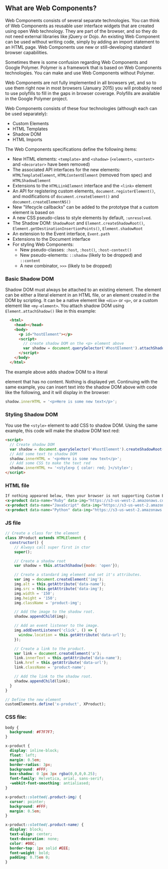 ## What are Web Components?

Web Components consists of several separate technologies. You can think of Web Components as reusable user interface widgets that are created using open Web technology. They are part of the browser, and so they do not need external libraries like jQuery or Dojo. An existing Web Component can be used without writing code, simply by adding an import statement to an HTML page. Web Components use new or still-developing standard browser capabilities.

Sometimes there is some confusion regarding Web Components and Google Polymer. Polymer is a framework that is based on Web Components technologies. You can make and use Web Components without Polymer.

Web Components are not fully implemented in all browsers yet, and so to use them right now in most browsers (January 2015) you will probably need to use polyfills to fill in the gaps in browser coverage. Polyfills are available in the Google Polymer project.

Web Components consists of these four technologies (although each can be used separately):

* Custom Elements
* HTML Templates
* Shadow DOM
* HTML Imports

The Web Components specifications define the following items:

* New HTML elements: `<template>` and `<shadow>` (`<element>`, `<content>` and `<decorator>` have been removed)
* The associated API interfaces for the new elements: `HTMLTemplateElement`, `HTMLContentElement` (removed from spec) and `HTMLShadowElement`
* Extensions to the `HTMLLinkElement` interface and the `<link>` element
* An API for registering custom elements, `document.registerElement()`, and modifications of `document.createElement()` and `document.createElementNS()`
* New "lifecycle callbacks" can be added to the prototype that a custom element is based on
* A new CSS pseudo-class to style elements by default, `:unresolved`.
* The Shadow DOM: `ShadowRoot` and `Element.createShadowRoot()`, `Element.getDestinationInsertionPoints()`, `Element.shadowRoot`
* An extension to the Event interface, `Event.path`
* Extensions to the Document interface
* For styling Web Components:
  * New pseudo-classes: `:host`, `:host()`, `:host-context()`
  * New pseudo-elements: `::shadow` (likely to be dropped) and `::content`
  * A new combinator, `>>>` (likely to be dropped)


### Basic Shadow DOM
Shadow DOM must always be attached to an existing element. The element can be either a literal element in an HTML file, or an element created in the DOM by scripting. It can be a native element like `<div>` or `<p>`, or a custom element like `<my-element>`. You attach shadow DOM using `Element.attachShadow()` like in this example:

```html
  <html>
    <head></head>
    <body>
      <p id="hostElement"></p>
      <script>
        // create shadow DOM on the <p> element above
        var shadow = document.querySelector('#hostElement').attachShadow();
      </script>
    </body>
  </html>
```

The example above adds shadow DOM to a literal <p> element that has no content. Nothing is displayed yet. Continuing with the same example, you can insert text into the shadow DOM above with code like the following, and it will display in the browser:

```js
shadow.innerHTML = '<p>Here is some new text</p>';
```

### Styling Shadow DOM

You use the `<style>` element to add CSS to shadow DOM. Using the same example, this code will make the shadow DOM text red:

```html
<script>
  // Create shadow DOM
  var shadow = document.querySelector('#hostElement').createShadowRoot();
  // Add some text to shadow DOM
  shadow.innerHTML = '<p>Here is some new text</p>';
  // Add some CSS to make the text red
  shadow.innerHTML += '<style>p { color: red; }</style>';
</script>
```

### HTML file

```html
If nothing appeared below, then your browser is not supporting Custom Elements.
<x-product data-name="Ruby" data-img="https://s3-us-west-2.amazonaws.com/s.cdpn.io/4621/ruby.png" data-url="http://example.com/1"></x-product>
<x-product data-name="JavaScript" data-img="https://s3-us-west-2.amazonaws.com/s.cdpn.io/4621/javascript.png" data-url="http://example.com/2"></x-product>
<x-product data-name="Python" data-img="https://s3-us-west-2.amazonaws.com/s.cdpn.io/4621/python.png" data-url="http://example.com/3"></x-product>
```

### JS file

```js
// Create a class for the element
class XProduct extends HTMLElement {
  constructor() {
    // Always call super first in ctor
    super();

    // Create a shadow root
    var shadow = this.attachShadow({mode: 'open'});

    // Create a standard img element and set it's attributes.
    var img = document.createElement('img');
    img.alt = this.getAttribute('data-name');
    img.src = this.getAttribute('data-img');
    img.width = '150';
    img.height = '150';
    img.className = 'product-img';

    // Add the image to the shadow root.
    shadow.appendChild(img);

    // Add an event listener to the image.
    img.addEventListener('click', () => {
      window.location = this.getAttribute('data-url');
    });

    // Create a link to the product.
    var link = document.createElement('a');
    link.innerText = this.getAttribute('data-name');
    link.href = this.getAttribute('data-url');
    link.className = 'product-name';

    // Add the link to the shadow root.
    shadow.appendChild(link);
  }
}

// Define the new element
customElements.define('x-product', XProduct);
```

### CSS file:

```css
body {
  background: #F7F7F7;
}

x-product {
  display: inline-block;
  float: left;
  margin: 0.5em;
  border-radius: 3px;
  background: #FFF;
  box-shadow: 0 1px 3px rgba(0,0,0,0.25);
  font-family: Helvetica, arial, sans-serif;
  -webkit-font-smoothing: antialiased;
}

x-product::slotted(.product-img) {
  cursor: pointer;
  background: #FFF;
  margin: 0.5em;
}

x-product::slotted(.product-name) {
  display: block;
  text-align: center;
  text-decoration: none;
  color: #08C;
  border-top: 1px solid #EEE;
  font-weight: bold;
  padding: 0.75em 0;
}
```

